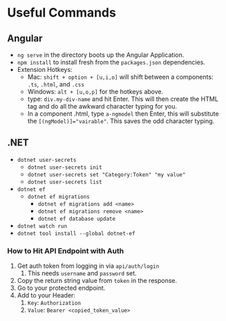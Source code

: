 
# Useful Commands
## Angular
* `ng serve` in the directory boots up the Angular Application.
* `npm install` to install fresh from the `packages.json` dependencies.
* Extension Hotkeys:
    * Mac: `shift + option + [u,i,o]` will shift between a components: `.ts`, `.html`, and `.css`
    * Windows: `alt + [u,o,p]` for the hotkeys above.
    * type: `div.my-div-name` and hit Enter. This will then create the HTML tag and do all the awkward character typing for you.
    * In a component .html, type `a-ngmodel` then Enter, this will substitute the `[(ngModel)]="vairable"`. This saves the odd character typing.

## .NET
* `dotnet user-secrets`
    * `dotnet user-secrets init`
    * `dotnet user-secrets set "Category:Token" "my value"`
    * `dotnet user-secrets list`
* `dotnet ef`
    * `dotnet ef migrations`
        * `dotnet ef migrations add <name>`
        * `dotnet ef migrations remove <name>`
        * `dotnet ef database update`
* `dotnet watch run`
* `dotnet tool install --global dotnet-ef`

### How to Hit API Endpoint with Auth
1. Get auth token from logging in via `api/auth/login`
    1. This needs `username` and `password` set.
1. Copy the return string value from `token` in the response.
1. Go to your protected endpoint.
1. Add to your Header:
    1. `Key`: `Authorization`
    1. `Value`: `Bearer <copied_token_value>`